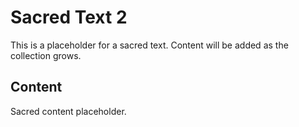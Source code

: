 # Sacred Text 2

This is a placeholder for a sacred text. Content will be added as the collection grows.

## Content

Sacred content placeholder.